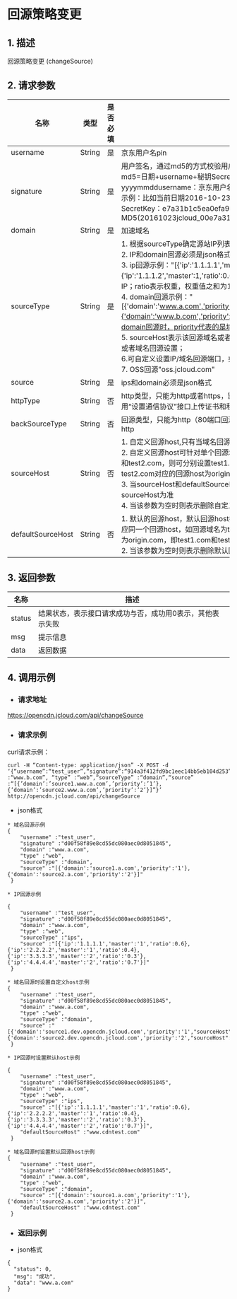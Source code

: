 # **回源策略变更**

## **1. 描述**

回源策略变更 (changeSource)

## **2. 请求参数**

| **名称**       | **类型** | **是否必填** | **描述**                                                     |
| -------------- | -------- | ------------ | ------------------------------------------------------------ |
| username       | String   | 是           | 京东用户名pin                                                |
| signature      | String   | 是           | 用户签名，通过md5的方式校验用户的身份信息，保障信息安全。</br>md5=日期+username+秘钥SecretKey日期：格式为 yyyymmddusername：京东用户名pin;秘钥：双方约定;</br>示例：比如当前日期2016-10-23，用户pin:jcloud_00 ,用户秘钥SecretKey：e7a31b1c5ea0efa9aa2f29c6559f7d61;那签名为MD5(20161023jcloud_00e7a31b1c5ea0efa9aa2f29c6559f7d61) |
| domain         | String   | 是           | 加速域名                                                     |
| sourceType     | String   | 是           |1. 根据sourceType确定源站IP列表或者域名。</br>2. IP和domain回源必须是json格式。</br> 3. ip回源示例："[{'ip':'1.1.1.1','master':1,'ratio':0.4},{'ip':'1.1.1.2','master':1,'ratio':0.6}]"；ip回源时，1表示主IP，2表示备IP；ratio表示权重，权重值之和为1；</br>4. domain回源示例："[{'domain':'www.a.com','priority':'1',"sourceHost":"source.a.com"},{'domain':'www.b.com','priority':'2',"sourceHost":"source.b.com"}]"，domain回源时，priority代表的是域名优先级，1-5代表优先级从高到低；</br>5. sourceHost表示该回源域名或者回源IP对应的回源host，可针对IP回源或者域名回源设置；</br> 6.可自定义设置IP/域名回源端口，如"[{'ip':'1.1.1.1:8080','master':1}]". </br>7. OSS回源"oss.jcloud.com" |
| source         | String   | 是           | ips和domain必须是json格式   |
| httpType       | String   | 否           | http类型，只能为http或者https，默认为http。当设为https时，需要调用“设置通信协议”接口上传证书和私钥 |
| backSourceType | String   | 否           | 回源类型，只能为http（80端口回源）或者https（443端口回源），默认为http |
| sourceHost | String   | 否 |1. 自定义回源host,只有当域名回源时，可支持自定义回源host </br>2. 自定义回源host可针对单个回源域名设置，如回源域名分别为test1.com和test2.com，则可分别设置test1.com对应的回源host为：origin1.com，test2.com对应的回源host为origin2.com </br>3. 当sourceHost和defaultSourceHost均设置了参数值时，则以sourceHost为准 </br>4. 当该参数为空时则表示删除自定义回源host |
| defaultSourceHost | String   | 否| 1. 默认的回源host，默认回源host指IP回源或者域名回源时，回源地址均对应同一个回源host，如回源域名为test1.com和test2.com，默认回源host为origin.com，即test1.com和test2.com的回源host均为origin.com；</br>2. 当该参数为空时则表示删除默认回源host |

## **3. 返回参数**

| **名称** | **描述**                                                  |
| -------- | --------------------------------------------------------- |
| status   | 结果状态，表示接口请求成功与否，成功用0表示，其他表示失败 |
| msg      | 提示信息                                                  |
| data     | 返回数据                                                  |

## **4. 调用示例**

- ### **请求地址**

https://opencdn.jcloud.com/api/changeSource

- ### **请求示例**

curl请求示例： 

```
curl -H “Content-type: application/json” -X POST -d ‘{“username”:“test_user”,“signature”:“914a3f412fd9bc1eec14bb5eb104d253”,“domain” :“www.b.com”, “type” :“web”,“sourceType” :“domain”,“source” :“[{’domain’:’source1.www.a.com’,’priority’:’1’},{’domain’:’source2.www.a.com’,’priority’:’2’}]”}’ http://opencdn.jcloud.com/api/changeSource
```

* json格式

```
* 域名回源示例
{
    "username" :"test_user",
    "signature" :"d00f58f89e8cd55dc080aec0d8051845",
    "domain" :"www.a.com",
    "type" :"web",
    "sourceType" :"domain",
    "source" :"[{'domain':'source1.a.com','priority':'1'},{'domain':'source2.a.com','priority':'2'}]"
 }
```

```
* IP回源示例

{
    "username" :"test_user",
    "signature" :"d00f58f89e8cd55dc080aec0d8051845",
    "domain" :"www.a.com",
    "type" :"web",
    "sourceType" :"ips",
    "source" :"[{'ip':'1.1.1.1','master':'1','ratio':0.6},{'ip':'2.2.2.2','master':'1','ratio':0.4},{'ip':'3.3.3.3','master':'2','ratio':'0.3'},{'ip':'4.4.4.4','master':'2','ratio':'0.7'}]"
 }
``` 

```
* 域名回源时设置自定义host示例
{
    "username" :"test_user",
    "signature" :"d00f58f89e8cd55dc080aec0d8051845",
    "domain" :"www.a.com",
    "type" :"web",
    "sourceType" :"domain",
    "source" :"[{'domain':'source1.dev.opencdn.jcloud.com','priority':'1',"sourceHost":"source.a.com"},{'domain':'source2.dev.opencdn.jcloud.com','priority':'2',"sourceHost":"source.a.com"}]"
 }
```

```
* IP回源时设置默认host示例

{
    "username" :"test_user",
    "signature" :"d00f58f89e8cd55dc080aec0d8051845",
    "domain" :"www.a.com",
    "type" :"web",
    "sourceType" :"ips",
    "source" :"[{'ip':'1.1.1.1','master':'1','ratio':0.6},{'ip':'2.2.2.2','master':'1','ratio':0.4},{'ip':'3.3.3.3','master':'2','ratio':'0.3'},{'ip':'4.4.4.4','master':'2','ratio':'0.7'}]",
    "defaultSourceHost" :"www.cdntest.com"
 } 
``` 

```
* 域名回源时设置默认回源host示例
{
    "username" :"test_user",
    "signature" :"d00f58f89e8cd55dc080aec0d8051845",
    "domain" :"www.a.com",
    "type" :"web",
    "sourceType" :"domain",
    "source" :"[{'domain':'source1.a.com','priority':'1'},{'domain':'source2.a.com','priority':'2'}]",
    "defaultSourceHost" :"www.cdntest.com"
 }
```


- ### **返回示例**

* json格式

```
{
  "status": 0,
  "msg": "成功",
  "data": "www.a.com"
}
```

 
